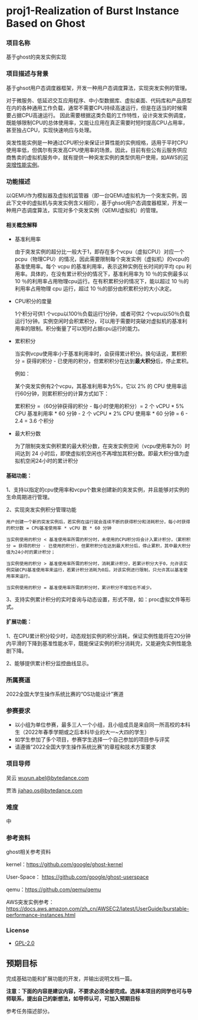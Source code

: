 # proj1-Realization of Burst Instance Based on Ghost
### 项目名称
基于ghost的突发实例实现

### 项目描述与背景

基于ghsot用户态调度器框架，开发一种用户态调度算法，实现突发实例的管理。

对于微服务、低延迟交互应用程序、中小型数据库、虚拟桌面、代码库和产品原型在内的各种通用工作负载，通常不需要CPU持续高速运行，但是在适当的时候需要占据CPU高速运行。
因此需要根据这类负载的工作特性，设计突发实例调度，既能够限制CPU的总体使用率，又能让应用在真正需要时短时提高CPU占用率，甚至独占CPU，实现快速响应与处理。

突发性能实例是一种通过CPU积分来保证计算性能的实例规格，适用于平时CPU使用率低，但偶尔有突发高CPU使用率的场景。因此，目前有些公有云服务供应商售卖的虚拟机服务中，就有提供一种突发实例的类型供用户使用，如AWS的[可突增性能实例](https://docs.aws.amazon.com/zh_cn/AWSEC2/latest/UserGuide/burstable-performance-instances.html)。

### 功能描述

以QEMU作为模拟器及虚拟机监管器（即一台QEMU虚拟机为一个突发实例，因此下文中的虚拟机与突发实例含义相同），基于ghsot用户态调度器框架，开发一种用户态调度算法，实现对多个突发实例（QEMU虚拟机）的管理。

#### 相关概念解释

- 基准利用率

  由于突发实例的超分比一般大于1，即存在多个vcpu（虚拟CPU）对应一个pcpu（物理CPU）的情况，因此需要限制每个突发实例（虚拟机）的vcpu的基准使用率。每个 vcpu 的基准利用率，表示这种实例在长时间的平均 cpu 利用率。具体的，在没有累计积分的情况下，基准利用率为 10 ％的实例最多以 10 ％的利用率占用物理cpu运行。在有积累积分的情况下，能以超过 10 ％的利用率占用物理 cpu 运行，超过 10 ％的部分由积累积分的大小决定。

- CPU积分的度量

  1个积分可供1 个vcpu以100％负载运行1分钟，或者可供2 个vcpu以50％负载运行1分钟。实例空闲时会积累积分，可以用于需要时突破对虚拟机的基准利用率的限制。积分衡量了可以短时占据cpu运行的能力。


- 累积积分

  当实例vcpu使用率小于基准利用率时，会获得累计积分。换句话说，累积积分 = 获得的积分 - 已使用的积分，但累积积分在达到**最大积分**后，停止累积。

  例如：

  某个突发实例有2个vcpu，其基准利用率为5%，它以 2% 的 CPU 使用率运行60分钟，则累积积分的计算方式如下：

  累积积分 =（60分钟获得的积分 - 每小时使用的积分）= 2 个 vCPU * 5% CPU 基准利用率 * 60 分钟  - 2 个 vCPU * 2% CPU 使用率 * 60 分钟 = 6 - 2.4 =  3.6 个积分

- 最大积分数

  为了限制突发实例积累的最大积分数，在突发实例空闲（vcpu使用率为0）时间达到 24 小时后，即使虚拟机空闲也不再增加其积分数。即最大积分值为虚拟机空闲24小时的累计积分

#### 基础功能：
1、支持以指定的cpu使用率和vcpu个数来创建新的突发实例，并且能够对实例的生命周期进行管理。

2、实现突发实例积分管理功能

	用户创建一个新的突发实例后，若实例在运行就会连续不断的获得积分和消耗积分，每小时获得的积分数 = CPU基准使用率 * vCPU 数 * 60 分钟

	当实例使用的积分 < 基准使用率所需的积分时，未使用的CPU积分将会计入累计积分，（累积积分 = 获得的积分 - 已使用的积分），但累积积分在达到最大积分后，停止累积，其中最大积分值为24小时的累计积分；

	当实例使用的积分 > 基准使用率所需的积分时，消耗累计积分，若累计积分大于0，允许该实例突破CPU基准使用率来运行，若累计积分消耗为0后，对该实例进行限制，只允许其以基准使用率来运行。

	当实例使用的积分 = 基准使用率所需的积分时，累计积分不增加也不减少。

3、支持实例累计积分的实时查询与动态设置，形式不限，如：proc虚拟文件等形式。

#### 扩展功能：
1、在CPU累计积分较少时，动态规划实例的积分消耗，保证实例性能将在20分钟内平滑的下降到基准性能水平，既能保证实例的积分消耗完，又能避免实例性能急剧下降。

2、能够提供累计积分监控曲线显示。


### 所属赛道

2022全国大学生操作系统比赛的“OS功能设计”赛道



### 参赛要求

- 以小组为单位参赛，最多三人一个小组，且小组成员是来自同一所高校的本科生（2022年春季学期或之后本科毕业的大一~大四的学生）
- 如学生参加了多个项目，参赛学生选择一个自己参加的项目参与评奖
- 请遵循“2022全国大学生操作系统比赛”的章程和技术方案要求



### 项目导师

吴云 wuyun.abel@bytedance.com

贾浩 jiahao.os@bytedance.com




### 难度

中




### 参考资料

ghost相关参考资料

kernel：https://github.com/google/ghost-kernel

User-Space： https://github.com/google/ghost-userspace

qemu：https://github.com/qemu/qemu

AWS突发实例参考：https://docs.aws.amazon.com/zh_cn/AWSEC2/latest/UserGuide/burstable-performance-instances.html

### License

* [GPL-2.0](https://opensource.org/licenses/GPL-2.0)



## 预期目标

完成基础功能和扩展功能的开发，并输出说明文档一篇。

**注意：下面的内容是建议内容，不要求必须全部完成。选择本项目的同学也可与导师联系，提出自己的新想法，如导师认可，可加入预期目标**

参考任务描述部分。
